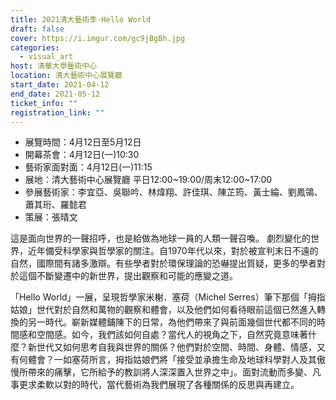 ```yaml
---
title: 2021清大藝術季-Hello World
draft: false
cover: https://i.imgur.com/gc9jBgBh.jpg
categories:
  - visual_art
host: 清華大學藝術中心
location: 清大藝術中心展覽廳
start_date: 2021-04-12
end_date: 2021-05-12
ticket_info: ""
registration_link: ""
---
```

* 展覽時間：4月12日至5月12日 
* 開幕茶會：4月12日(一)10:30
* 藝術家面對面：4月12日(一)11:15
* 展地：清大藝術中心展覽廳 平日12:00\~19:00/周末12:00\~17:00
* 參展藝術家：李宜亞、吳聯吟、林煒翔、許佳琪、陳芷筠、黃士綸、劉鳳鴒、蕭其珩、羅懿君
* 策展：張晴文

這是面向世界的一聲招呼，也是給做為地球一員的人類一聲召喚。
劇烈變化的世界，近年備受科學家與哲學家的關注。自1970年代以來，對於被宣判末日不遠的自然，國際間有諸多激辯。有些學者對於環保理論的恐嚇提出質疑，更多的學者對於這個不斷變遷中的新世界，提出觀察和可能的應變之道。

「Hello World」一展，呈現哲學家米榭．塞荷（Michel Serres）筆下那個「拇指姑娘」世代對於自然和萬物的觀察和體會，以及他們如何看待眼前這個已然進入轉換的另一時代。嶄新媒體鋪陳下的日常，為他們帶來了與前面幾個世代都不同的時間感和空間感。如今，我們該如何自處？當代人的視角之下，自然究竟意味著什麼？新世代又如何思考自我與世界的關係？他們對於空間、時間、身體、情感，又有何體會？一如塞荷所言，拇指姑娘們將「接受並承擔生命及地球科學對人及其傲慢所帶來的痛擊，它所給予的教訓將人深深置入世界之中」。面對流動而多變、凡事更求柔軟以對的時代，當代藝術為我們展現了各種關係的反思與再建立。